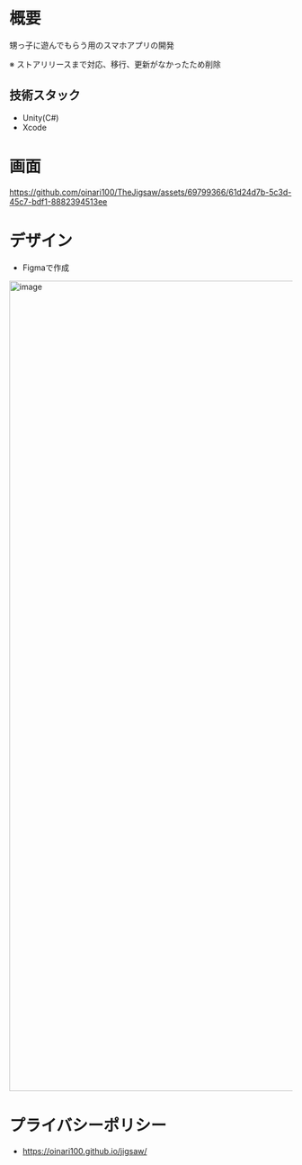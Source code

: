 # 概要
甥っ子に遊んでもらう用のスマホアプリの開発

※ ストアリリースまで対応、移行、更新がなかったため削除

## 技術スタック
- Unity(C#)
- Xcode

# 画面
https://github.com/oinari100/TheJigsaw/assets/69799366/61d24d7b-5c3d-45c7-bdf1-8882394513ee

# デザイン
- Figmaで作成
<img width="1439" alt="image" src="https://github.com/oinari100/TheJigsaw/assets/69799366/c92bbe0e-5580-45d1-9000-b9b3b0714f3c">

# プライバシーポリシー
- https://oinari100.github.io/jigsaw/
